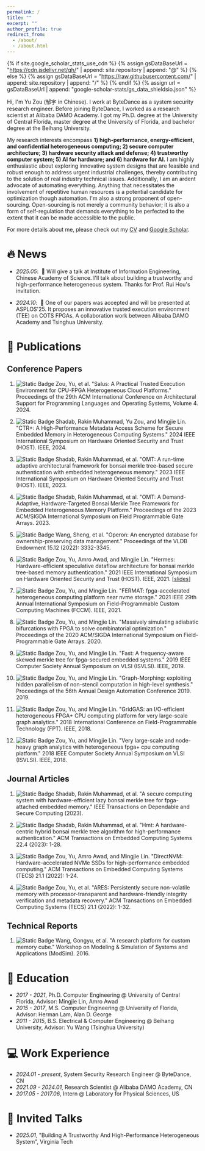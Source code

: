 ```yaml
---
permalink: /
title: ""
excerpt: ""
author_profile: true
redirect_from:
  - /about/
  - /about.html
---
```


{% if site.google_scholar_stats_use_cdn %}
{% assign gsDataBaseUrl = "https://cdn.jsdelivr.net/gh/" | append: site.repository | append: "@" %}
{% else %}
{% assign gsDataBaseUrl = "https://raw.githubusercontent.com/" | append: site.repository | append: "/" %}
{% endif %}
{% assign url = gsDataBaseUrl | append: "google-scholar-stats/gs_data_shieldsio.json" %}

<span class='anchor' id='about-me'></span>

Hi, I'm Yu Zou (邹宇 in Chinese). I work at ByteDance as a system security research engineer.
Before joining ByteDance, I worked as a research scientist
at Alibaba DAMO Academy.
I got my Ph.D. degree at the University of Central Florida, master degree at the University of Florida,
and bachelor degree at the Beihang University.

My research interests encompass
**1) high-performance, energy-efficient, and confidential
heterogeneous
computing; 2) secure computer architecture; 3) hardware security attack and defense; 4) trustworthy computer system; 5) AI for hardware; and 6) hardware for AI.**
I am highly enthusiastic about exploring innovative system
designs that are feasible and robust enough
to address urgent industrial challenges, thereby contributing to the solution of real industry
technical issues.
Additionally, I am an ardent advocate of automating everything.
Anything that necessitates the involvement of repetitive human resources is a potential candidate
for optimization though automation.
I'm also a strong proponent of open-sourcing. Open-sourcing is not merely a community behavior;
it is also a form of self-regulation that demands everything to
be perfected to the extent that
it can be made accessible to the public.

For more details about me, please check out my
[CV](../assets/YuZou_Academic_CV_20250224.pdf) and
[Google Scholar](https://scholar.google.com/citations?hl=en&user=PnFDtw4AAAAJ).

# 🔥 News

- _2025.05_: &nbsp;🎉
Will give a talk at Institute of Information Engineering,
Chinese Academy of Science. I'll talk about building a trustworthy and
high-performance heterogeneous system. Thanks for Prof. Rui Hou's
invitation.

- _2024.10_: &nbsp;🎉
One of our papers was accepted and will be presented at ASPLOS'25.
It proposes an innovative trusted execution environment (TEE) on COTS FPGAs.
A collaboration work between Alibaba DAMO Academy and Tsinghua University.

# 📝 Publications

## Conference Papers
1. ![Static Badge](https://img.shields.io/badge/ASPLOS-2024-red)
Zou, Yu, et al. "Salus: A Practical Trusted Execution Environment for CPU-FPGA
Heterogeneous Cloud Platforms." Proceedings of the 29th ACM International
Conference on Architectural Support for Programming Languages and Operating
Systems, Volume 4. 2024.

1. ![Static Badge](https://img.shields.io/badge/HOST-2024-red) Shadab, Rakin Muhammad, Yu Zou, and Mingjie Lin. "CTR+: A High-Performance Metadata Access Scheme for Secure Embedded Memory in Heterogeneous Computing Systems." 2024 IEEE International Symposium on Hardware Oriented Security and Trust (HOST). IEEE, 2024.

1. ![Static Badge](https://img.shields.io/badge/HOST-2023-red) Shadab, Rakin Muhammad, et al. "OMT: A run-time adaptive architectural framework for bonsai merkle tree-based secure authentication with embedded heterogeneous memory." 2023 IEEE International Symposium on Hardware Oriented Security and Trust (HOST). IEEE, 2023.

1. ![Static Badge](https://img.shields.io/badge/FPGA-2023-red) Shadab, Rakin Muhammad, et al. "OMT: A Demand-Adaptive, Hardware-Targeted Bonsai Merkle Tree Framework for Embedded Heterogeneous Memory Platform." Proceedings of the 2023 ACM/SIGDA International Symposium on Field Programmable Gate Arrays. 2023.

1. ![Static Badge](https://img.shields.io/badge/VLDB-2022-red) Wang, Sheng, et al. "Operon: An encrypted database for ownership-preserving data management." Proceedings of the VLDB Endowment 15.12 (2022): 3332-3345.

1. ![Static Badge](https://img.shields.io/badge/HOST-2021-red) Zou, Yu, Amro Awad, and Mingjie Lin. "Hermes: Hardware-efficient speculative dataflow architecture for bonsai merkle tree-based memory authentication." 2021 IEEE International Symposium on Hardware Oriented Security and Trust (HOST). IEEE, 2021.
   [\[slides\]](https://docs.google.com/presentation/d/1r9oedgGqS8LJf1bSxom_2GIhe8eQ2NEL/edit#slide=id.p1)

1. ![Static Badge](https://img.shields.io/badge/FCCM-2021-red) Zou, Yu, and Mingjie Lin. "FERMAT: fpga-accelerated heterogeneous computing platform near nvme storage." 2021 IEEE 29th Annual International Symposium on Field-Programmable Custom Computing Machines (FCCM). IEEE, 2021.

1. ![Static Badge](https://img.shields.io/badge/FPGA-2020-red) Zou, Yu, and Mingjie Lin. "Massively simulating adiabatic bifurcations with FPGA to solve combinatorial optimization." Proceedings of the 2020 ACM/SIGDA International Symposium on Field-Programmable Gate Arrays. 2020.

1. ![Static Badge](https://img.shields.io/badge/ISVLSI-2019-red) Zou, Yu, and Mingjie Lin. "Fast: A frequency-aware skewed merkle tree for fpga-secured embedded systems." 2019 IEEE Computer Society Annual Symposium on VLSI (ISVLSI). IEEE, 2019.

1. ![Static Badge](https://img.shields.io/badge/DAC-2019-red) Zou, Yu, and Mingjie Lin. "Graph-Morphing: exploiting hidden parallelism of non-stencil computation in high-level synthesis." Proceedings of the 56th Annual Design Automation Conference 2019. 2019.

1. ![Static Badge](https://img.shields.io/badge/FPT-2018-red) Zou, Yu, and Mingjie Lin. "GridGAS: an I/O-efficient heterogeneous FPGA+ CPU computing platform for very large-scale graph analytics." 2018 International Conference on Field-Programmable Technology (FPT). IEEE, 2018.

1. ![Static Badge](https://img.shields.io/badge/ISVLSI-2018-red) Zou, Yu, and Mingjie Lin. "Very large-scale and node-heavy graph analytics with heterogeneous fpga+ cpu computing platform." 2018 IEEE Computer Society Annual Symposium on VLSI (ISVLSI). IEEE, 2018.

## Journal Articles

1. ![Static Badge](https://img.shields.io/badge/TDSC-2023-blue) Shadab, Rakin Muhammad, et al. "A secure computing system with hardware-efficient lazy bonsai merkle tree for fpga-attached embedded memory." IEEE Transactions on Dependable and Secure Computing (2023).

1. ![Static Badge](https://img.shields.io/badge/TECS-2023-blue) Shadab, Rakin Muhammad, et al. "Hmt: A hardware-centric hybrid bonsai merkle tree algorithm for high-performance authentication." ACM Transactions on Embedded Computing Systems 22.4 (2023): 1-28.

1. ![Static Badge](https://img.shields.io/badge/TECS-2021-blue) Zou, Yu, Amro Awad, and Mingjie Lin. "DirectNVM: Hardware-accelerated NVMe SSDs for high-performance embedded computing." ACM Transactions on Embedded Computing Systems (TECS) 21.1 (2022): 1-24.

1. ![Static Badge](https://img.shields.io/badge/TECS-2021-blue) Zou, Yu, et al. "ARES: Persistently secure non-volatile memory with processor-transparent and hardware-friendly integrity verification and metadata recovery." ACM Transactions on Embedded Computing Systems (TECS) 21.1 (2022): 1-32.

## Technical Reports

1. ![Static Badge](https://img.shields.io/badge/ModSim-2016-purple) Wang, Gongyu, et al. "A research platform for custom memory cube." Workshop on Modeling & Simulation of Systems and Applications (ModSim). 2016.

<!-- # 🎖 Honors and Awards
- *2021.10* Lorem ipsum dolor sit amet, consectetur adipiscing elit. Vivamus ornare aliquet ipsum, ac tempus justo dapibus sit amet.
- *2021.09* Lorem ipsum dolor sit amet, consectetur adipiscing elit. Vivamus ornare aliquet ipsum, ac tempus justo dapibus sit amet.  -->

# 📖 Education

- _2017 - 2021_, Ph.D. Computer Engineering @ University of Central Florida, Advisor: Mingjie Lin, Amro Awad
- _2015 - 2017_, M.S. Computer Engineering @ University of Florida, Advisor: Herman Lam, Alan D. George
- _2011 - 2015_, B.S. Electrical & Computer Engineering @ Beihang University, Advisor: Yu Wang (Tsinghua University)

# 💻 Work Experience

- _2024.01 - present_, System Security Research Engineer @ ByteDance, CN
- _2021.09 - 2024.01_, Research Scientist @ Alibaba DAMO Academy, CN
- _2017.05 - 2017.06_, Intern @ Laboratory for Physical Sciences, US

# 💬 Invited Talks

- *2025.01*, "Building A Trustworthy And High-Performance Heterogeneous System", Virginia Tech
<!-- *2021.03*, Lorem ipsum dolor sit amet, consectetur adipiscing elit. Vivamus ornare aliquet ipsum, ac tempus justo dapibus sit amet.  \| [\[video\]](https://github.com/)  -->
